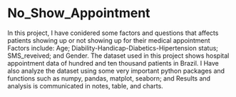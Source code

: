 # No_Show_Appointment
In this project, I have conidered some factors and questions that affects patients showing up or not showing up for their medical appointment
Factors include: Age; Diability-Handicap-Diabetics-Hipertension status; SMS_reveived; and Gender.
The dataset used in this project shows hospital appointment data of hundred and ten thousand patients in Brazil.
I Have also analyze the dataset using some very important python packages and functions such as numpy, pandas, matplot, seaborn; and 
Results and analysis is communicated in notes, table, and charts.
